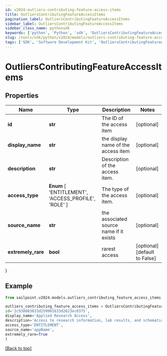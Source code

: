 ```yaml
---
id: v2024-outliers-contributing-feature-access-items
title: OutliersContributingFeatureAccessItems
pagination_label: OutliersContributingFeatureAccessItems
sidebar_label: OutliersContributingFeatureAccessItems
sidebar_class_name: pythonsdk
keywords: ['python', 'Python', 'sdk', 'OutliersContributingFeatureAccessItems', 'V2024OutliersContributingFeatureAccessItems'] 
slug: /tools/sdk/python/v2024/models/outliers-contributing-feature-access-items
tags: ['SDK', 'Software Development Kit', 'OutliersContributingFeatureAccessItems', 'V2024OutliersContributingFeatureAccessItems']
---
```


# OutliersContributingFeatureAccessItems


## Properties

Name | Type | Description | Notes
------------ | ------------- | ------------- | -------------
**id** | **str** | The ID of the access item | [optional] 
**display_name** | **str** | the display name of the access item | [optional] 
**description** | **str** | Description of the access item. | [optional] 
**access_type** |  **Enum** [  'ENTITLEMENT',    'ACCESS_PROFILE',    'ROLE' ] | The type of the access item. | [optional] 
**source_name** | **str** | the associated source name if it exists | [optional] 
**extremely_rare** | **bool** | rarest access | [optional] [default to False]
}

## Example

```python
from sailpoint.v2024.models.outliers_contributing_feature_access_items import OutliersContributingFeatureAccessItems

outliers_contributing_feature_access_items = OutliersContributingFeatureAccessItems(
id='2c938083633d259901633d2623ec0375',
display_name='Applied Research Access',
description='Access to research information, lab results, and schematics',
access_type='ENTITLEMENT',
source_name='appName',
extremely_rare=True
)

```
[[Back to top]](#) 

